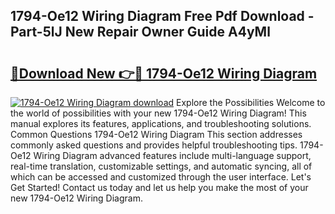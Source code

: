 ## 1794-Oe12 Wiring Diagram Free Pdf Download - Part-5lJ New Repair Owner Guide A4yMl

# <h2><a href="http://dfk2v08.blite.top/?on=1794-Oe12+Wiring+Diagram">🔗Download New 👉🔴 1794-Oe12 Wiring Diagram</a></h2>

[![1794-Oe12 Wiring Diagram download](https://i.imgur.com/lujVjoI.png)](http://dfk2v08.blite.top/?on=1794-Oe12+Wiring+Diagram)
Explore the Possibilities Welcome to the world of possibilities with your new 1794-Oe12 Wiring Diagram! This manual explores its features, applications, and troubleshooting solutions. Common Questions 1794-Oe12 Wiring Diagram This section addresses commonly asked questions and provides helpful troubleshooting tips. 1794-Oe12 Wiring Diagram advanced features include multi-language support, real-time translation, customizable settings, and automatic syncing, all of which can be accessed and customized through the user interface. Let's Get Started! Contact us today and let us help you make the most of your new 1794-Oe12 Wiring Diagram.
